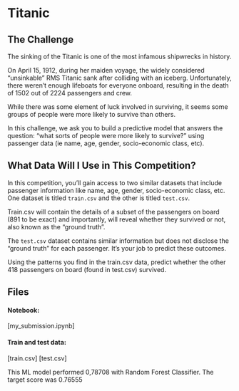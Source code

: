 # Titanic

## The Challenge
The sinking of the Titanic is one of the most infamous shipwrecks in history.

On April 15, 1912, during her maiden voyage, the widely considered “unsinkable” RMS Titanic sank after colliding with an iceberg. Unfortunately, there weren’t enough lifeboats for everyone onboard, resulting in the death of 1502 out of 2224 passengers and crew.

While there was some element of luck involved in surviving, it seems some groups of people were more likely to survive than others.

In this challenge, we ask you to build a predictive model that answers the question: “what sorts of people were more likely to survive?” using passenger data (ie name, age, gender, socio-economic class, etc).

## What Data Will I Use in This Competition?

In this competition, you’ll gain access to two similar datasets that include passenger information like name, age, gender, socio-economic class, etc. One dataset is titled `train.csv` and the other is titled `test.csv`.

Train.csv will contain the details of a subset of the passengers on board (891 to be exact) and importantly, will reveal whether they survived or not, also known as the “ground truth”.

The `test.csv` dataset contains similar information but does not disclose the “ground truth” for each passenger. It’s your job to predict these outcomes.

Using the patterns you find in the train.csv data, predict whether the other 418 passengers on board (found in test.csv) survived.

## Files

#### Notebook: 
[my_submission.ipynb]

#### Train and test data:
[train.csv]
[test.csv]





This ML model performed 0,78708 with Random Forest Classifier. The target score was 0.76555
